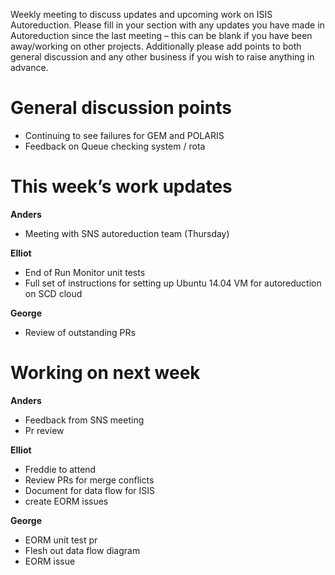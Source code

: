 Weekly meeting to discuss updates and upcoming work on ISIS Autoreduction.
Please fill in your section with any updates you have made in Autoreduction since the last meeting – this can be blank if you have been away/working on other projects. Additionally please add points to both general discussion and any other business if you wish to raise anything in advance. 

General discussion points
=========================
* Continuing to see failures for GEM and POLARIS
* Feedback on Queue checking system / rota

This week’s work updates
========================

**Anders**
* Meeting with SNS autoreduction team (Thursday)

**Elliot**
* End of Run Monitor unit tests
* Full set of instructions for setting up Ubuntu 14.04 VM for autoreduction on SCD cloud

**George**
* Review of outstanding PRs


Working on next week
====================

**Anders**
* Feedback from SNS meeting
* Pr review 

**Elliot**
* Freddie to attend
* Review PRs for merge conflicts
* Document for data flow for ISIS
* create EORM issues

**George**
* EORM unit test pr
* Flesh out data flow diagram
* EORM issue

